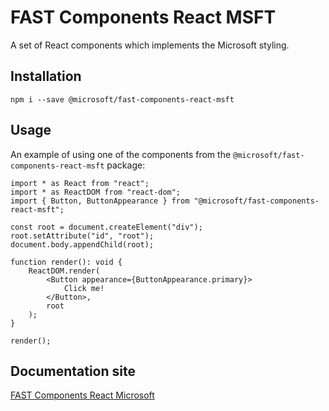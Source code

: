 # FAST Components React MSFT

A set of React components which implements the Microsoft styling.

## Installation

`npm i --save @microsoft/fast-components-react-msft`

## Usage

An example of using one of the components from the `@microsoft/fast-components-react-msft` package:

```tsx
import * as React from "react";
import * as ReactDOM from "react-dom";
import { Button, ButtonAppearance } from "@microsoft/fast-components-react-msft";

const root = document.createElement("div");
root.setAttribute("id", "root");
document.body.appendChild(root);

function render(): void {
    ReactDOM.render(
        <Button appearance={ButtonAppearance.primary}>
            Click me!
        </Button>,
        root
    );
}

render();
```

## Documentation site

[FAST Components React Microsoft](https://msft-docs.azurewebsites.net/)
